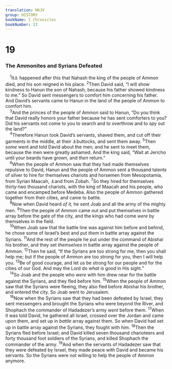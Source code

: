 ```yaml
---
translation: NKJV
group: HISTORY
bookName: I Chronicles 
bookNumber: 13
---
```


<div class="title"><h1>19</h1><h3>The Ammonites and Syrians Defeated</h3></div>
<span class="verse 1su_19_1"> <sup>1</sup>It<a data-toggle="tooltip" data-placement="bottom" title="1 Sam. 11:1; 2 Sam. 10:1–19">⚓</a> happened after this that Nahash the king of the people of Ammon died, and his son reigned in his place. </span>
<span class="verse 1su_19_2"><sup>2</sup>Then David said, “I will show kindness to Hanun the son of Nahash, because his father showed kindness to me.” So David sent messengers to comfort him concerning his father. And David’s servants came to Hanun in the land of the people of Ammon to comfort him.<br/></span>
<span class="verse 1su_19_3"> <sup>3</sup>And the princes of the people of Ammon said to Hanun, “Do you think that David really honors your father because he has sent comforters to you? Did his servants not come to you to search and to overthrow and to spy out the land?”<br/></span>
<span class="verse 1su_19_4"> <sup>4</sup>Therefore Hanun took David’s servants, shaved them, and cut off their garments in the middle, at their <a data-toggle="tooltip" data-placement="bottom" title="Is. 20:4">⚓</a>buttocks, and sent them away. </span>
<span class="verse 1su_19_5"><sup>5</sup>Then <i>some</i> went and told David about the men; and he sent to meet them, because the men were greatly ashamed. And the king said, “Wait at Jericho until your beards have grown, and <i>then</i> return.”<br/></span>
<span class="verse 1su_19_6"> <sup>6</sup>When the people of Ammon saw that they had made themselves repulsive to David, Hanun and the people of Ammon sent a thousand talents of silver to hire for themselves chariots and horsemen from Mesopotamia, from Syrian Maacah, <a data-toggle="tooltip" data-placement="bottom" title="1 Chr. 18:5, 9">⚓</a>and from Zobah. </span>
<span class="verse 1su_19_7"><sup>7</sup>So they hired for themselves thirty-two thousand chariots, with the king of Maacah and his people, who came and encamped before Medeba. Also the people of Ammon gathered together from their cities, and came to battle.<br/></span>
<span class="verse 1su_19_8"> <sup>8</sup>Now when David heard <i>of</i> <i>it,</i> he sent Joab and all the army of the mighty men. </span>
<span class="verse 1su_19_9"><sup>9</sup>Then the people of Ammon came out and put themselves in battle array before the gate of the city, and the kings who had come <i>were</i> by themselves in the field.<br/></span>
<span class="verse 1su_19_10"> <sup>10</sup>When Joab saw that the battle line was against him before and behind, he chose some of Israel’s best and put <i>them</i> in battle array against the Syrians. </span>
<span class="verse 1su_19_11"><sup>11</sup>And the rest of the people he put under the command of Abishai his brother, and they set <i>themselves</i> in battle array against the people of Ammon. </span>
<span class="verse 1su_19_12"><sup>12</sup>Then he said, “If the Syrians are too strong for me, then you shall help me; but if the people of Ammon are too strong for you, then I will help you. </span>
<span class="verse 1su_19_13"><sup>13</sup>Be of good courage, and let us be strong for our people and for the cities of our God. And may the Lord do <i>what</i> <i>is</i> good in His sight.”<br/></span>
<span class="verse 1su_19_14"> <sup>14</sup>So Joab and the people who <i>were</i> with him drew near for the battle against the Syrians, and they fled before him. </span>
<span class="verse 1su_19_15"><sup>15</sup>When the people of Ammon saw that the Syrians were fleeing, they also fled before Abishai his brother, and entered the city. So Joab went to Jerusalem.<br/></span>
<span class="verse 1su_19_16"> <sup>16</sup>Now when the Syrians saw that they had been defeated by Israel, they sent messengers and brought the Syrians who were beyond the River, and Shophach the commander of Hadadezer’s army <i>went</i> before them. </span>
<span class="verse 1su_19_17"><sup>17</sup>When it was told David, he gathered all Israel, crossed over the Jordan and came upon them, and set up in <i>battle</i> array against them. So when David had set up in battle array against the Syrians, they fought with him. </span>
<span class="verse 1su_19_18"><sup>18</sup>Then the Syrians fled before Israel; and David killed seven thousand charioteers and forty thousand foot soldiers of the Syrians, and killed Shophach the commander of the army. </span>
<span class="verse 1su_19_19"><sup>19</sup>And when the servants of Hadadezer saw that they were defeated by Israel, they made peace with David and became his servants. So the Syrians were not willing to help the people of Ammon anymore.<br/></span>

